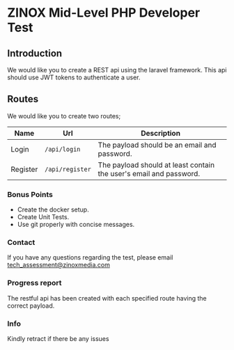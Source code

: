 # ZINOX Mid-Level PHP Developer Test

## Introduction
We would like you to create a REST api using the laravel framework. This api
should use JWT tokens to authenticate a user.

## Routes
We would like you to create two routes;

Name | Url | Description
--- | --- | ---
Login | `/api/login` | The payload should be an email and password.
Register | `/api/register` | The payload should at least contain the user's email and password.

### Bonus Points
- Create the docker setup.
- Create Unit Tests.
- Use git properly with concise messages.

### Contact
If you have any questions regarding the test, please email tech_assessment@zinoxmedia.com

### Progress report
The restful api has been created with each specified route having the correct payload.


### Info
Kindly retract if there be any issues
